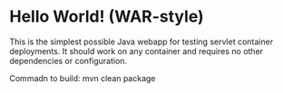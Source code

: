 Hello World! (WAR-style)
===============

This is the simplest possible Java webapp for testing servlet container deployments.  It should work on any container and requires no other dependencies or configuration.

Commadn to build:
mvn clean package
